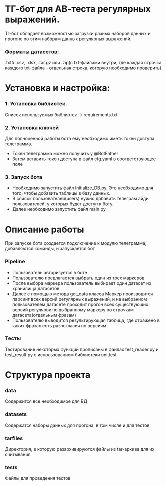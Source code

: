 # ТГ-бот для АВ-теста регулярных выражений.

Тг-бот обладает возможностью загрузки разных наборов данных и прогоне по этим наборам данных регулярных выражений.

### Форматы датасетов:
.txtб .csv, .xlsx, .tar.gz или .zip(c txt-файлами внутри, где каждая строчка каждого txt-файла - отдельная строка, которую необходимо проверить)
# Установка и настройка:
### 1. Установка библиотек.
Список используемых библиотек -> requirements.txt
### 2. Установка ключей
Для полноценной работы бота ему необходимо иметь токен доступа телеграмма.
+ Токен телеграмма можно получить у @BotFather
+ Затем вставить токен доступа в файл cfg.yaml в соответствующее поле
### 3. Запуск бота
+ Необходимо запустить файл Initialize_DB.py. Это необходимо для того, чтобы добавить таблицы в базу данных.
+ В список пользователей(users) нужно добавить телеграм айди пользователей, у которых будет доступ к боту. 
+ Далее необходимо запустить файл main.py
# Описание работы
При запуске бота создается подключение к модулю телеграмма, добавляются команды, и запускается бот

### Pipeline
+ Пользователь авторизуется в боте
+ Пользователю предлагается выбрать один из трех маркеров
+ После выбора маркера пользователь выбирает один датасет из хранилища датасетов
+ Далее с помощью метода get_data класса Маркер производится парсинг всех версий регулярных выражений, и на выбранном пользователем датасете проходит прогон всех существующих версий регулярок по выбранному маркеру по строчкам датасета(отдельным фразам)
+ Пользователю выводится результирующая таблица, где отражено в каких фразах есть разногласия по версиям 

### Тесты
Тестирование некоторых функций прописаны в файлах test_reader.py и test_result.py с использованием библиотеки unittest

# Структура проекта
### data
Содержится все необходимое для БД
### datasets
Содержатся наборы данных для прогона, в том числе и для тестов
### tarfiles
Директория, в которую разархивируются файлы из tar-архива для их считывания
### tests
Файлы для проведения тестов